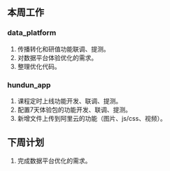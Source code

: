 ## 本周工作

### data_platform

1. 传播转化和研值功能联调、提测。
2. 对数据平台体验优化的需求。
3. 整理优化代码。

### hundun_app

1. 课程定时上线功能开发、联调、提测。
2. 配置7天体验包的功能开发、联调、提测。
3. 新增文件上传到阿里云的功能（图片、js/css、视频）。

## 下周计划

1. 完成数据平台优化的需求。





